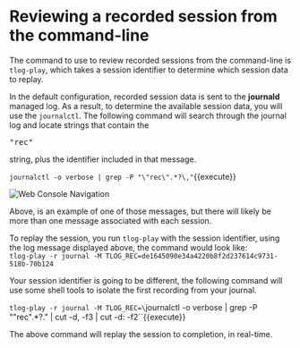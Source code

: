 # Reviewing a recorded session from the command-line

The command to use to review recorded sessions from the command-line is
`tlog-play`, which takes a session identifier to determine which session data
to replay.  

In the default configuration, recorded session data is sent to the 
**journald** managed log.  As a result, to determine the available session
data, you will use the `journalctl`.  The following command will search
through the journal log and locate strings that contain the <pre>"rec"</pre>
string, plus the identifier included in that message.

`journalctl -o verbose | grep -P "\"rec\".*?\,"`{{execute}}

![Web Console Navigation](/smcbrien/scenarios/session-recording-tlog/assets/log-message.png)

Above, is an example of one of those messages, but there will likely be more 
than one message associated with each session.

To replay the session, you run `tlog-play` with the session identifier, using
the log message displayed above, the command would look like:  
`tlog-play -r journal -M TLOG_REC=de1645090e34a4220b8f2d237614c9731-518b-70b124`

Your session identifier is going to be different, the following command will
use some shell tools to isolate the first recording from your journal.

`tlog-play -r journal -M TLOG_REC=\`journalctl -o verbose | grep -P "\"rec\".*?\." | cut -d, -f3 | cut -d: -f2\``{{execute}}

The above command will replay the session to completion, in real-time.

